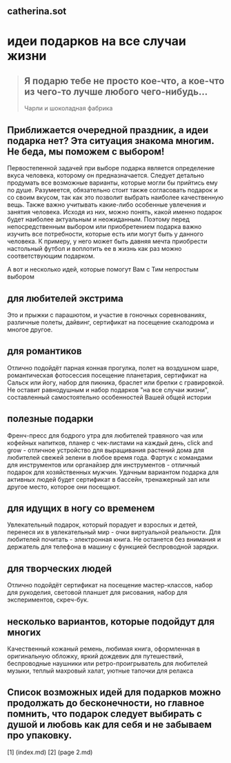 ## catherina.sot

# идеи подарков на все случаи жизни


> ## Я подарю тебе не просто кое-что, а кое-что из чего-то лучше любого чего-нибудь...
> Чарли и шоколадная фабрика

## Приближается очередной праздник, а идеи подарка нет? Эта ситуация знакома многим. Не беда, мы поможем с выбором!


Первостепенной задачей при выборе подарка является определение вкуса человека, которому он предназначается. Следует детально продумать все возможные варианты, которые могли бы прийтись ему по душе. Разумеется, обязательно стоит также согласовать подарок и со своим вкусом, так как это позволит выбрать наиболее качественную вещь. Также важно учитывать какие-либо особенные увлечения и занятия человека. Исходя из них, можно понять, какой именно подарок будет наиболее актуальным и неожиданным. Поэтому перед непосредственным выбором или приобретением подарка важно изучить все потребности, которые есть или могут быть у данного человека. К примеру, у него может быть давняя мечта приобрести настольный футбол и воплотить ее в жизнь как раз можно соответствующим подарком.

А вот и несколько идей, которые помогут Вам с Тим непростым выбором

## для любителей экстрима
Это и прыжки с парашютом, и участие в гоночных соревнованиях, различные полеты, дайвинг, сертификат на посещение скалодрома и многое другое. 


## для романтиков
Отлично подойдёт парная конная прогулка, полет на воздушном шаре, романтическая фотосессия посещение планетария, сертификат на Сальск или йогу, набор для пикника, браслет или брелки с гравировкой. Не оставит равнодушным и набор подарков "на все случаи жизни", составленный самостоятельно особенностей Вашей общей истории

## полезные подарки
Френч-пресс для бодрого утра для любителей травяного чая или кофейных напитков,  планер с чек-листами на каждый день, click and grow  - отличное устройство для выращивания растений дома для любителей свежей зелени в любое время года. Фартук с командами для инструментов или органайзер для инструментов - отличный подарок для хозяйственных мужчин.
Удачным вариантом подарка для активных людей будет сертификат в бассейн, тренажерный зал или другое место, которое они посещают.

## для идущих в ногу со временем
Увлекательный подарок, который порадует и взрослых и детей, перенеся их в увлекательный мир - очки виртуальной реальности. 
Для любителей почитать - электронная книга. Не останется без внимания и держатель для телефона в машину с функцией беспроводной зарядки.

## для творческих людей
Отлично подойдёт сертификат на посещение мастер-классов, набор для рукоделия, световой планшет для рисования, набор для экспериментов, скреч-бук.

## несколько вариантов, которые подойдут для многих
Качественный кожаный ремень, любимая книга, оформленная в оригинальную обложку, яркий дождевик для путешествий, беспроводные наушники или ретро-проигрыватель для любителей музыки, теплый махровый халат, уютные тапочки для релакса


## Список возможных идей для подарков можно продолжать до бесконечности, но главное помнить, что подарок следует выбирать с душой и любовь как для себя и не забываем про упаковку. 


[1] (index.md) [2] (page 2.md)
